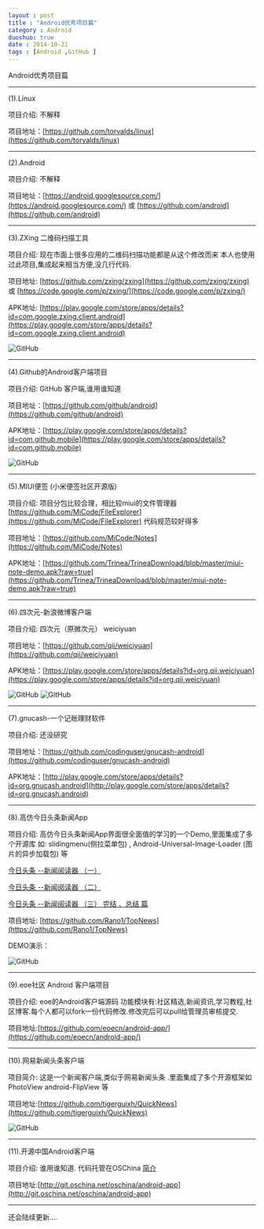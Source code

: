 ```yaml
---
layout : post
title : "Android优秀项目篇"
category : Android
duoshuo: true
date : 2014-10-21
tags : [Android ,GitHub ]
---
```


Android优秀项目篇

----

(1).Linux

项目介绍: 不解释

项目地址：[https://github.com/torvalds/linux](https://github.com/torvalds/linux)

---

(2).Android

项目介绍: 不解释

项目地址：[https://android.googlesource.com/](https://android.googlesource.com/) 或 [https://github.com/android](https://github.com/android)


<!-- more -->

----

(3).ZXing 二维码扫描工具

项目介绍: 现在市面上很多应用的二维码扫描功能都是从这个修改而来 本人也使用过此项目,集成起来相当方便,没几行代码.

项目地址: [https://github.com/zxing/zxing](https://github.com/zxing/zxing) 或 [https://code.google.com/p/zxing/](https://code.google.com/p/zxing/)

APK地址: [https://play.google.com/store/apps/details?id=com.google.zxing.client.android](https://play.google.com/store/apps/details?id=com.google.zxing.client.android)

![GitHub](https://camo.githubusercontent.com/cd92fcc87ebc531c60edc667da4a77b90c004ff0/68747470733a2f2f7261772e6769746875622e636f6d2f77696b692f7a78696e672f7a78696e672f7a78696e672d6c6f676f2e706e67)

----

(4).Github的Android客户端项目

项目介绍: GitHub 客户端,谁用谁知道

项目地址：[https://github.com/github/android](https://github.com/github/android)

APK地址：[https://play.google.com/store/apps/details?id=com.github.mobile](https://play.google.com/store/apps/details?id=com.github.mobile)

![GitHub](https://cloud.githubusercontent.com/assets/3838734/3855877/4cf2a2dc-1eec-11e4-9634-2a1adf8f1c39.jpg)

----

(5).MIUI便签 (小米便签社区开源版)

项目介绍: 项目分包比较合理，相比较miui的文件管理器 [https://github.com/MiCode/FileExplorer](https://github.com/MiCode/FileExplorer) 代码规范较好得多

项目地址：[https://github.com/MiCode/Notes](https://github.com/MiCode/Notes)

APK地址：[https://github.com/Trinea/TrineaDownload/blob/master/miui-note-demo.apk?raw=true](https://github.com/Trinea/TrineaDownload/blob/master/miui-note-demo.apk?raw=true)

----

(6).四次元-新浪微博客户端

项目介绍: 四次元（原微次元） weiciyuan

项目地址：[https://github.com/qii/weiciyuan](https://github.com/qii/weiciyuan)

APK地址：[https://play.google.com/store/apps/details?id=org.qii.weiciyuan](https://play.google.com/store/apps/details?id=org.qii.weiciyuan)

![GitHub](https://camo.githubusercontent.com/7deb51df7b284f7affc350b7d299c46d4476596b/68747470733a2f2f6c68352e67677068742e636f6d2f6c69616f3479726173657563536e636271395a4f417370436237785a5a2d45376948735376334f42476246774c6936705379733847346a617031333270556d7559513d683930302d7277)
![GitHub](https://camo.githubusercontent.com/48decff5ad9407a92479a72fed9c03a059bc383e/68747470733a2f2f6c68352e67677068742e636f6d2f686c66324879376e7976475a326c365756334c45643249695856705f78596837365f6250555345615166306570527778783358412d376441466a5142695a793754773d683930302d7277)

----

(7).gnucash-一个记账理财软件

项目介绍: 还没研究

项目地址：[https://github.com/codinguser/gnucash-android](https://github.com/codinguser/gnucash-android)

APK地址：[http://play.google.com/store/apps/details?id=org.gnucash.android](http://play.google.com/store/apps/details?id=org.gnucash.android)

----



(8).高仿今日头条新闻App

项目介绍: 高仿今日头条新闻App界面很全面值的学习的一个Demo,里面集成了多个开源库 如: slidingmenu(侧拉菜单包) , Android-Universal-Image-Loader  (图片的异步加载包)  等

[今日头条 --新闻阅读器 （一）](http://blog.csdn.net/vipzjyno1/article/details/23591315)

[今日头条 --新闻阅读器 （二）](http://blog.csdn.net/vipzjyno1/article/details/23619269)

[今日头条 --新闻阅读器 （三） 完结 、总结 篇](http://blog.csdn.net/vipzjyno1/article/details/26514543)

项目地址: [https://github.com/Rano1/TopNews](https://github.com/Rano1/TopNews)

DEMO演示：

![GitHub](https://raw.githubusercontent.com/Rano1/TopNews/master/art/1.png)



----

(9).eoe社区 Android 客户端项目

项目介绍: eoe的Android客户端源码 功能模块有:社区精选,新闻资讯,学习教程,社区博客.每个人都可以fork一份代码修改.修改完后可以pull给管理员审核提交.

项目地址:[https://github.com/eoecn/android-app/](https://github.com/eoecn/android-app/)


----

(10).网易新闻头条客户端

项目简介: 这是一个新闻客户端,类似于网易新闻头条 .里面集成了多个开源框架如PhotoView android-FlipView 等

项目地址:[https://github.com/tigerguixh/QuickNews](https://github.com/tigerguixh/QuickNews)

![GitHub](https://raw.githubusercontent.com/tigerguixh/QuickNews/master/jietu.gif)

----

(11).开源中国Android客户端

项目介绍: 谁用谁知道. 代码托管在OSChina [简介](http://www.oschina.net/app)

项目地址:[http://git.oschina.net/oschina/android-app](http://git.oschina.net/oschina/android-app)

----

还会陆续更新....

